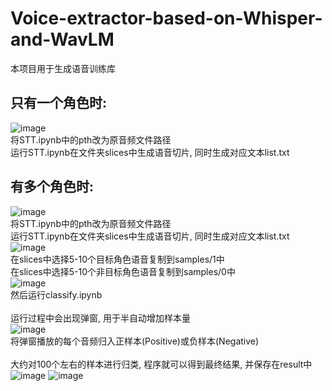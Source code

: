 # Voice-extractor-based-on-Whisper-and-WavLM
本项目用于生成语音训练库
## 只有一个角色时:<br>
![image](https://user-images.githubusercontent.com/42380934/222331950-c40d03e4-e16c-4d69-b5fa-c79b8a8c459d.png)
<br>将STT.ipynb中的pth改为原音频文件路径<br>
运行STT.ipynb在文件夹slices中生成语音切片, 同时生成对应文本list.txt
<br>
## 有多个角色时:<br>
![image](https://user-images.githubusercontent.com/42380934/222331950-c40d03e4-e16c-4d69-b5fa-c79b8a8c459d.png)
<br>将STT.ipynb中的pth改为原音频文件路径<br>
运行STT.ipynb在文件夹slices中生成语音切片, 同时生成对应文本list.txt
<br>
![image](https://user-images.githubusercontent.com/42380934/222332318-4c005aff-6529-470c-b9ef-f60698616d05.png)
<br>
在slices中选择5-10个目标角色语音复制到samples/1中
<br>
在slices中选择5-10个非目标角色语音复制到samples/0中
<br>
![image](https://user-images.githubusercontent.com/42380934/222332282-eb696af9-c2b0-4e66-80dd-fa4836667b79.png)
<br>
然后运行classify.ipynb<br>
<br>运行过程中会出现弹窗, 用于半自动增加样本量<br>
![image](https://user-images.githubusercontent.com/42380934/222332912-9f4659e1-5628-46b9-93bc-53822316fd3a.png)
<br>将弹窗播放的每个音频归入正样本(Positive)或负样本(Negative)<br>
<br>大约对100个左右的样本进行归类, 程序就可以得到最终结果, 并保存在result中<br>
![image](https://user-images.githubusercontent.com/42380934/222333416-86df916f-7828-42ee-8345-f4492cf03129.png)
![image](https://user-images.githubusercontent.com/42380934/222333436-261b505e-2b91-46d8-beae-5dbda46e3085.png)
